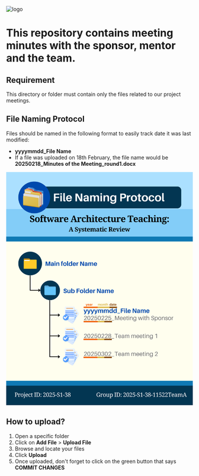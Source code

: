 
![logo](/docs/images/header/header4_mom.png)

# This repository contains meeting minutes with the sponsor, mentor and the team.


## Requirement
This directory or folder must contain only the files related to our project meetings.

## File Naming Protocol
Files should be named in the following format to easily track date it was last modified:
  - **yyyymmdd_File Name**
  - If a file was uploaded on 18th February, the file name would be **20250218_Minutes of the Meeting_round1.docx**
<p><img src="/docs/images/File_naming_Protocol.png" width=700 title="File naming Protocol"></p>

## How to upload?
1. Open a specific folder
2. Click on **Add File** > **Upload File**
3. Browse and locate your files
4. Click **Upload**
5. Once uploaded, don't forget to click on the green button that says **COMMIT CHANGES**
